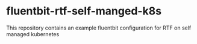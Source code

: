 # fluentbit-rtf-self-manged-k8s
This repository contains an example fluentbit configuration for RTF on self managed kubernetes
